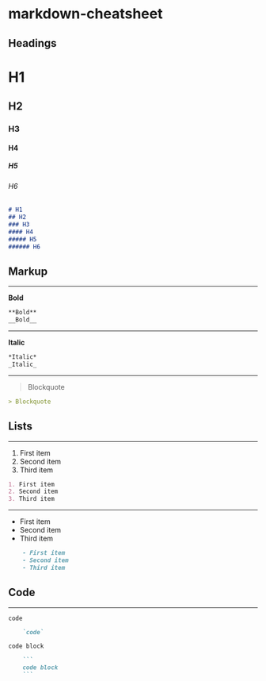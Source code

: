 # markdown-cheatsheet


## Headings

# H1 

## H2 

### H3

#### H4

##### H5

###### H6

```markdown
# H1
## H2
### H3
#### H4
##### H5
###### H6
```



## Markup
---

**Bold**

```markdown
**Bold** 
__Bold__
```
---

**Italic**

```markdown
*Italic* 
_Italic_
```
---

> Blockquote

```markdown
> Blockquote
```



## Lists
---

1. First item
2. Second item
3. Third item

```markdown
1. First item
2. Second item
3. Third item
```

---


- First item
- Second item
- Third item

```markdown
    - First item
    - Second item
    - Third item
```



## Code

---

`code`

```markdown
    `code`
```

```
code block
```

```markdown
    ```
    code block
    ```
```

